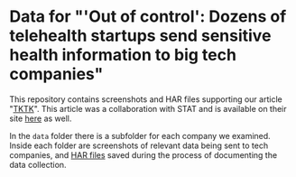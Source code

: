 # Data for "'Out of control': Dozens of telehealth startups send sensitive health information to big tech companies"

This repository contains screenshots and HAR files supporting our article "[TKTK](https://themarkup.org/TKTK)". This article was a collaboration with STAT and is available on their site [here](https://statnews.com/TKTKT) as well.

In the `data` folder there is a subfolder for each company we examined. Inside each folder are screenshots of relevant data being sent to tech companies, and [HAR files](https://en.wikipedia.org/wiki/HAR_(file_format)) saved during the process of documenting the data collection.
